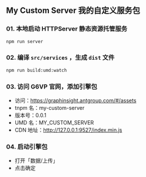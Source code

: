 ## My Custom Server 我的自定义服务包

### 01. 本地启动 HTTPServer 静态资源托管服务

```bash
npm run server
```

### 02. 编译 `src/services` ，生成 `dist` 文件

```bash
npm run build:umd:watch
```

### 03. 访问 G6VP 官网，添加引擎包

- 访问：https://graphinsight.antgroup.com/#/assets
- tnpm 名：my-custom-server
- 版本号：0.0.1
- UMD 名：MY_CUSTOM_SERVER
- CDN 地址：http://127.0.0.1:9527/index.min.js

### 04. 启动引擎包

- 打开「数据/上传」
- 点击确定

